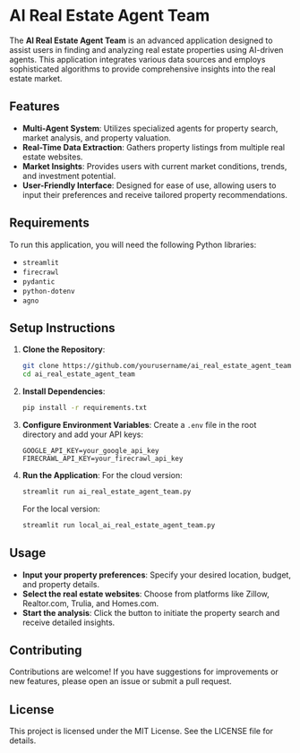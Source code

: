 # AI Real Estate Agent Team

The **AI Real Estate Agent Team** is an advanced application designed to assist users in finding and analyzing real estate properties using AI-driven agents. This application integrates various data sources and employs sophisticated algorithms to provide comprehensive insights into the real estate market.

## Features

- **Multi-Agent System**: Utilizes specialized agents for property search, market analysis, and property valuation.
- **Real-Time Data Extraction**: Gathers property listings from multiple real estate websites.
- **Market Insights**: Provides users with current market conditions, trends, and investment potential.
- **User-Friendly Interface**: Designed for ease of use, allowing users to input their preferences and receive tailored property recommendations.

## Requirements

To run this application, you will need the following Python libraries:

- `streamlit`
- `firecrawl`
- `pydantic`
- `python-dotenv`
- `agno`

## Setup Instructions

1. **Clone the Repository**:
   ```bash
   git clone https://github.com/yourusername/ai_real_estate_agent_team.git
   cd ai_real_estate_agent_team
   ```

2. **Install Dependencies**:
   ```bash
   pip install -r requirements.txt
   ```

3. **Configure Environment Variables**:
   Create a `.env` file in the root directory and add your API keys:
   ```
   GOOGLE_API_KEY=your_google_api_key
   FIRECRAWL_API_KEY=your_firecrawl_api_key
   ```

4. **Run the Application**:
   For the cloud version:
   ```bash
   streamlit run ai_real_estate_agent_team.py
   ```
   For the local version:
   ```bash
   streamlit run local_ai_real_estate_agent_team.py
   ```

## Usage

- **Input your property preferences**: Specify your desired location, budget, and property details.
- **Select the real estate websites**: Choose from platforms like Zillow, Realtor.com, Trulia, and Homes.com.
- **Start the analysis**: Click the button to initiate the property search and receive detailed insights.

## Contributing

Contributions are welcome! If you have suggestions for improvements or new features, please open an issue or submit a pull request.

## License

This project is licensed under the MIT License. See the LICENSE file for details.